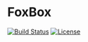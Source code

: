 FoxBox
======

[![Build Status](https://secure.travis-ci.org/foxbox/foxbox.svg?branch=master)](https://travis-ci.org/foxbox/foxbox)
[![License](https://img.shields.io/badge/license-MPL2-blue.svg)](https://raw.githubusercontent.com/foxbox/foxbox/master/LICENSE)
